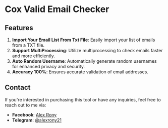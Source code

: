 # Cox Valid Email Checker

## Features

1. **Import Your Email List From Txt File**: Easily import your list of emails from a TXT file.
2. **Support MultiProcessing**: Utilize multiprocessing to check emails faster and more efficiently.
3. **Auto Random Username**: Automatically generate random usernames for enhanced privacy and security.
4. **Accuracy 100%**: Ensures accurate validation of email addresses.

## Contact

If you're interested in purchasing this tool or have any inquiries, feel free to reach out to me via:

- **Facebook**: [Alex Rony](https://facebook.com/alexrony85/)
- **Telegram**: [@alexrony21](https://t.me/alexrony21)
